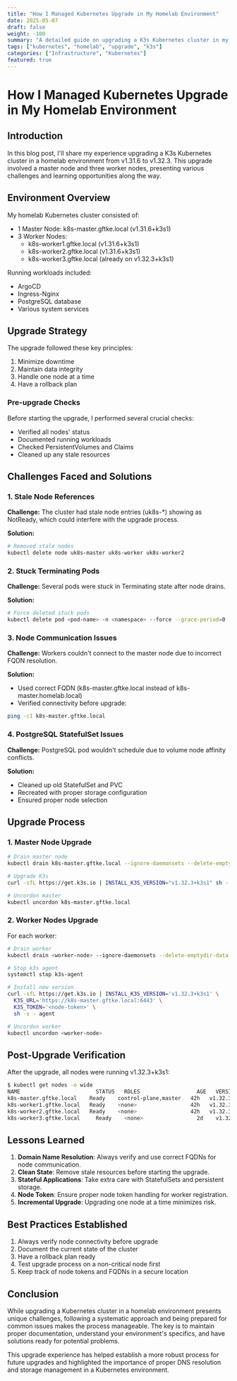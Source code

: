 ```yaml
---
title: "How I Managed Kubernetes Upgrade in My Homelab Environment"
date: 2025-05-07
draft: false
weight: -100
summary: "A detailed guide on upgrading a K3s Kubernetes cluster in my homelab from v1.31.6 to v1.32.3"
tags: ["kubernetes", "homelab", "upgrade", "k3s"]
categories: ["Infrastructure", "Kubernetes"]
featured: true
---
```


# How I Managed Kubernetes Upgrade in My Homelab Environment

## Introduction

In this blog post, I'll share my experience upgrading a K3s Kubernetes cluster in a homelab environment from v1.31.6 to v1.32.3. This upgrade involved a master node and three worker nodes, presenting various challenges and learning opportunities along the way.

## Environment Overview

My homelab Kubernetes cluster consisted of:
- 1 Master Node: k8s-master.gftke.local (v1.31.6+k3s1)
- 3 Worker Nodes:
  - k8s-worker1.gftke.local (v1.31.6+k3s1)
  - k8s-worker2.gftke.local (v1.31.6+k3s1)
  - k8s-worker3.gftke.local (already on v1.32.3+k3s1)

Running workloads included:
- ArgoCD
- Ingress-Nginx
- PostgreSQL database
- Various system services

## Upgrade Strategy

The upgrade followed these key principles:
1. Minimize downtime
2. Maintain data integrity
3. Handle one node at a time
4. Have a rollback plan

### Pre-upgrade Checks

Before starting the upgrade, I performed several crucial checks:
- Verified all nodes' status
- Documented running workloads
- Checked PersistentVolumes and Claims
- Cleaned up any stale resources

## Challenges Faced and Solutions

### 1. Stale Node References

**Challenge:** The cluster had stale node entries (uk8s-*) showing as NotReady, which could interfere with the upgrade process.

**Solution:** 
```bash
# Removed stale nodes
kubectl delete node uk8s-master uk8s-worker uk8s-worker2
```

### 2. Stuck Terminating Pods

**Challenge:** Several pods were stuck in Terminating state after node drains.

**Solution:** 
```bash
# Force deleted stuck pods
kubectl delete pod <pod-name> -n <namespace> --force --grace-period=0
```

### 3. Node Communication Issues

**Challenge:** Workers couldn't connect to the master node due to incorrect FQDN resolution.

**Solution:** 
- Used correct FQDN (k8s-master.gftke.local instead of k8s-master.homelab.local)
- Verified connectivity before upgrade:
```bash
ping -c1 k8s-master.gftke.local
```

### 4. PostgreSQL StatefulSet Issues

**Challenge:** PostgreSQL pod wouldn't schedule due to volume node affinity conflicts.

**Solution:**
- Cleaned up old StatefulSet and PVC
- Recreated with proper storage configuration
- Ensured proper node selection

## Upgrade Process

### 1. Master Node Upgrade

```bash
# Drain master node
kubectl drain k8s-master.gftke.local --ignore-daemonsets --delete-emptydir-data

# Upgrade K3s
curl -sfL https://get.k3s.io | INSTALL_K3S_VERSION="v1.32.3+k3s1" sh -

# Uncordon master
kubectl uncordon k8s-master.gftke.local
```

### 2. Worker Nodes Upgrade

For each worker:
```bash
# Drain worker
kubectl drain <worker-node> --ignore-daemonsets --delete-emptydir-data

# Stop k3s agent
systemctl stop k3s-agent

# Install new version
curl -sfL https://get.k3s.io | INSTALL_K3S_VERSION='v1.32.3+k3s1' \
  K3S_URL='https://k8s-master.gftke.local:6443' \
  K3S_TOKEN='<node-token>' \
  sh -s - agent

# Uncordon worker
kubectl uncordon <worker-node>
```

## Post-Upgrade Verification

After the upgrade, all nodes were running v1.32.3+k3s1:
```bash
$ kubectl get nodes -o wide
NAME                        STATUS   ROLES                  AGE   VERSION
k8s-master.gftke.local    Ready    control-plane,master   42h   v1.32.3+k3s1
k8s-worker1.gftke.local   Ready    <none>                 42h   v1.32.3+k3s1
k8s-worker2.gftke.local   Ready    <none>                 42h   v1.32.3+k3s1
k8s-worker3.gftke.local     Ready    <none>                 2d    v1.32.3+k3s1
```

## Lessons Learned

1. **Domain Name Resolution**: Always verify and use correct FQDNs for node communication.
2. **Clean State**: Remove stale resources before starting the upgrade.
3. **Stateful Applications**: Take extra care with StatefulSets and persistent storage.
4. **Node Token**: Ensure proper node token handling for worker registration.
5. **Incremental Upgrade**: Upgrading one node at a time minimizes risk.

## Best Practices Established

1. Always verify node connectivity before upgrade
2. Document the current state of the cluster
3. Have a rollback plan ready
4. Test upgrade process on a non-critical node first
5. Keep track of node tokens and FQDNs in a secure location

## Conclusion

While upgrading a Kubernetes cluster in a homelab environment presents unique challenges, following a systematic approach and being prepared for common issues makes the process manageable. The key is to maintain proper documentation, understand your environment's specifics, and have solutions ready for potential problems.

This upgrade experience has helped establish a more robust process for future upgrades and highlighted the importance of proper DNS resolution and storage management in a Kubernetes environment.
